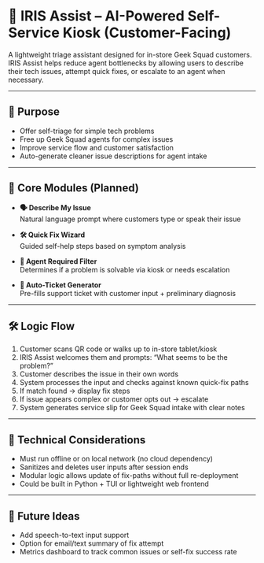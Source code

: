 # 🤖 IRIS Assist – AI-Powered Self-Service Kiosk (Customer-Facing)

A lightweight triage assistant designed for in-store Geek Squad customers. IRIS Assist helps reduce agent bottlenecks by allowing users to describe their tech issues, attempt quick fixes, or escalate to an agent when necessary.

---

## 🎯 Purpose

- Offer self-triage for simple tech problems  
- Free up Geek Squad agents for complex issues  
- Improve service flow and customer satisfaction  
- Auto-generate cleaner issue descriptions for agent intake  

---

## 🧠 Core Modules (Planned)

- **🗣️ Describe My Issue**  
  Natural language prompt where customers type or speak their issue

- **🛠️ Quick Fix Wizard**  
  Guided self-help steps based on symptom analysis

- **🚨 Agent Required Filter**  
  Determines if a problem is solvable via kiosk or needs escalation

- **🧾 Auto-Ticket Generator**  
  Pre-fills support ticket with customer input + preliminary diagnosis  

---

## 🛠️ Logic Flow

1. Customer scans QR code or walks up to in-store tablet/kiosk  
2. IRIS Assist welcomes them and prompts: “What seems to be the problem?”  
3. Customer describes the issue in their own words  
4. System processes the input and checks against known quick-fix paths  
5. If match found → display fix steps  
6. If issue appears complex or customer opts out → escalate  
7. System generates service slip for Geek Squad intake with clear notes  

---

## 🧩 Technical Considerations

- Must run offline or on local network (no cloud dependency)  
- Sanitizes and deletes user inputs after session ends  
- Modular logic allows update of fix-paths without full re-deployment  
- Could be built in Python + TUI or lightweight web frontend  

---

## 🌱 Future Ideas

- Add speech-to-text input support  
- Option for email/text summary of fix attempt  
- Metrics dashboard to track common issues or self-fix success rate  

